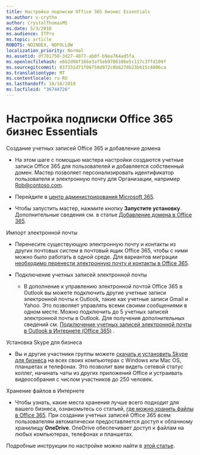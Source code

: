 ```yaml
---
title: Настройка подписки Office 365 бизнес Essentials
ms.author: v-crytho
author: CrystalThomasMS
ms.date: 5/3/2018
ms.audience: ITPro
ms.topic: article
ROBOTS: NOINDEX, NOFOLLOW
localization_priority: Normal
ms.assetid: df781750-3d27-4077-ab0f-b9ea764ad5fa
ms.openlocfilehash: e6b2d98f166e3af5eb9786106e5c117c3ffd109f
ms.sourcegitcommit: 037331d71f06750d972c0b6278b23bb15c4806ca
ms.translationtype: MT
ms.contentlocale: ru-RU
ms.lasthandoff: 10/18/2019
ms.locfileid: "36744726"
---
```

# <a name="setting-up-your-o365-business-essentials-subscription"></a>Настройка подписки Office 365 бизнес Essentials

Создание учетных записей Office 365 и добавление домена
  
- На этом шаге с помощью мастера настройки создаются учетные записи Office 365 для пользователей и добавляется собственный домен. Мастер позволяет персонализировать идентификатор пользователя и электронную почту для Организации, например [Rob@contoso.com](mailto:rob@contoso.com).
    
- Перейдите в [центр администрирования Microsoft 365](https://login.partner.microsoftonline.cn/).
    
- Чтобы запустить мастер, нажмите кнопку **Запустите установку**. Дополнительные сведения см. в статье [Добавление домена в Office 365](https://docs.microsoft.com/office365/admin/setup/add-domain).
    
Импорт электронной почты
  
- Перенесите существующую электронную почту и контакты из других почтовых систем в почтовый ящик Office 365, чтобы с ними можно было работать в одной среде. Для вариантов миграции [необходимо перенести электронную почту и контакты в Office 365](https://docs.microsoft.com/office365/admin/setup/migrate-email-and-contacts-admin).
    
- Подключение учетных записей электронной почты
    
  - В дополнение к управлению электронной почтой Office 365 в Outlook вы можете подключить другие учетные записи электронной почты к Outlook, такие как учетные записи Gmail и Yahoo. Это позволяет управлять всеми своими сообщениями в одном месте. Можно подключить до 5 учетных записей электронной почты в Outlook. Для получения дополнительных сведений см. [Подключение учетных записей электронной почты в Outlook в Интернете (Office 365)](https://support.office.com/Article/Connect-email-accounts-in-Outlook-on-the-web-Office-365-d7012ff0-924f-4f78-8aca-c3912d886c4d) . 
    
Установка Skype для бизнеса
  
- Вы и другие участники группы можете [скачать и установить Skype для бизнеса](https://support.office.com/Article/download-and-install-Skype-for-Business-8a0d4da8-9d58-44f9-9759-5c8f340cb3fb) на всех своих компьютерах с Windows или Mac OS, планшетах и телефонах. Это позволит вам видеть сетевой статус коллег, начинать чаты из других приложений Office и устраивать видеособрания с числом участников до 250 человек. 
    
Хранение файлов в Интернете
  
- Чтобы узнать, какие места хранения лучше всего подходит для вашего бизнеса, ознакомьтесь со статьей, [где можно хранить файлы в Office 365](https://support.office.com/article/c7c20284-bc94-47f4-9728-d28e9daf0790.aspx). При создании учетных записей Office 365 всем пользователям автоматически предоставляется доступ к облачному хранилищу **OneDrive**. OneDrive обеспечивает доступ к файлам на любых компьютерах, телефонах и планшетах. 
    
Подробные инструкции по настройке можно найти в [этой статье](https://docs.microsoft.com/office365/admin/setup/setup).
  

